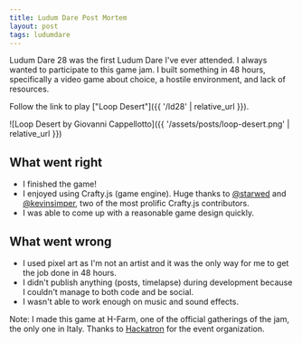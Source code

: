 ```yaml
---
title: Ludum Dare Post Mortem
layout: post
tags: ludumdare
---
```


Ludum Dare 28 was the first Ludum Dare I've ever attended. I always wanted to participate to this game jam. I built something in 48 hours, specifically a video game about choice, a hostile environment, and lack of resources.

Follow the link to play ["Loop Desert"]({{ '/ld28' | relative_url }}).

![Loop Desert by Giovanni Cappellotto]({{ '/assets/posts/loop-desert.png' | relative_url }})

## What went right

* I finished the game!
* I enjoyed using Crafty.js (game engine). Huge thanks to [@starwed](https://github.com/starwed) and [@kevinsimper](https://github.com/kevinsimper), two of the most prolific Crafty.js contributors.
* I was able to come up with a reasonable game design quickly.

## What went wrong

* I used pixel art as I'm not an artist and it was the only way for me to get the job done in 48 hours.
* I didn't publish anything (posts, timelapse) during development because I couldn't manage to both code and be social.
* I wasn't able to work enough on music and sound effects.

Note: I made this game at H-Farm, one of the official gatherings of the jam, the only one in Italy. Thanks to [Hackatron](http://hackatron.org/) for the event organization.
